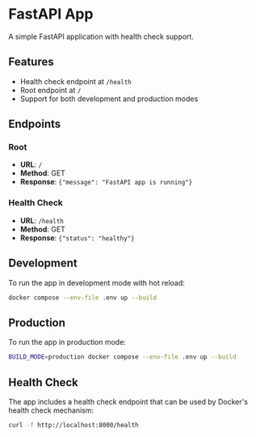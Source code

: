 # FastAPI App

A simple FastAPI application with health check support.

## Features

- Health check endpoint at `/health`
- Root endpoint at `/`
- Support for both development and production modes

## Endpoints

### Root
- **URL**: `/`
- **Method**: GET
- **Response**: `{"message": "FastAPI app is running"}`

### Health Check
- **URL**: `/health`
- **Method**: GET
- **Response**: `{"status": "healthy"}`

## Development

To run the app in development mode with hot reload:

```bash
docker compose --env-file .env up --build
```

## Production

To run the app in production mode:

```bash
BUILD_MODE=production docker compose --env-file .env up --build
```

## Health Check

The app includes a health check endpoint that can be used by Docker's health check mechanism:
```bash
curl -f http://localhost:8000/health